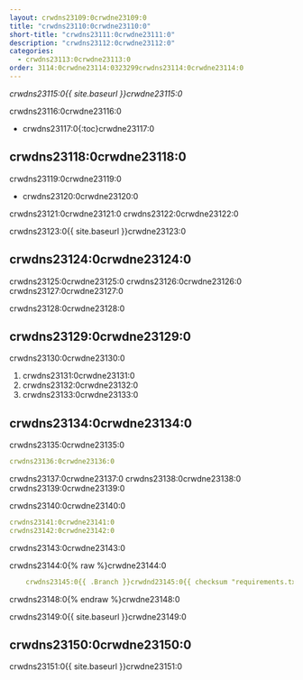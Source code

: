 ```yaml
---
layout: crwdns23109:0crwdne23109:0
title: "crwdns23110:0crwdne23110:0"
short-title: "crwdns23111:0crwdne23111:0"
description: "crwdns23112:0crwdne23112:0"
categories:
  - crwdns23113:0crwdne23113:0
order: 3114:0crwdne23114:0323299crwdns23114:0crwdne23114:0
---
```

*crwdns23115:0{{ site.baseurl }}crwdne23115:0*

crwdns23116:0crwdne23116:0

- crwdns23117:0{:toc}crwdne23117:0

## crwdns23118:0crwdne23118:0

crwdns23119:0crwdne23119:0

- crwdns23120:0crwdne23120:0

crwdns23121:0crwdne23121:0 crwdns23122:0crwdne23122:0

crwdns23123:0{{ site.baseurl }}crwdne23123:0

## crwdns23124:0crwdne23124:0

crwdns23125:0crwdne23125:0 crwdns23126:0crwdne23126:0 crwdns23127:0crwdne23127:0

crwdns23128:0crwdne23128:0

## crwdns23129:0crwdne23129:0

crwdns23130:0crwdne23130:0

1. crwdns23131:0crwdne23131:0
2. crwdns23132:0crwdne23132:0
3. crwdns23133:0crwdne23133:0

## crwdns23134:0crwdne23134:0

crwdns23135:0crwdne23135:0

```yaml
crwdns23136:0crwdne23136:0
```

crwdns23137:0crwdne23137:0 crwdns23138:0crwdne23138:0 crwdns23139:0crwdne23139:0

crwdns23140:0crwdne23140:0

```yaml
crwdns23141:0crwdne23141:0
crwdns23142:0crwdne23142:0
```

crwdns23143:0crwdne23143:0

crwdns23144:0{% raw %}crwdne23144:0

```yaml
    crwdns23145:0{{ .Branch }}crwdnd23145:0{{ checksum "requirements.txt" }}crwdne23145:0 crwdns23146:0{{ .Branch }}crwdnd23146:0{{ checksum "requirements.txt" }}crwdne23146:0 crwdns23147:0crwdne23147:0    
```

crwdns23148:0{% endraw %}crwdne23148:0

crwdns23149:0{{ site.baseurl }}crwdne23149:0

## crwdns23150:0crwdne23150:0

crwdns23151:0{{ site.baseurl }}crwdne23151:0